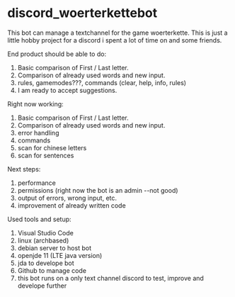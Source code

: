 # discord_woerterkettebot
This bot can manage a textchannel for the game woerterkette.
This is just a little hobby project for a discord i spent a lot of time on and some friends.

End product should be able to do:
1)  Basic comparison of First / Last letter.
2)  Comparison of already used words and new input.
3)  rules, gamemodes???, commands (clear, help, info, rules)
4)  I am ready to accept suggestions.

Right now working:
1)  Basic comparison of First / Last letter.
2)  Comparison of already used words and new input.
3)  error handling
4)  commands
5)  scan for chinese letters
6)  scan for sentences

Next steps:
1)  performance
2)  permissions (right now the bot is an admin --not good)
3)  output of errors, wrong input, etc.
4)  improvement of already written code

Used tools and setup:
1)  Visual Studio Code
2)  linux (archbased)
3)  debian server to host bot
4)  openjde 11 (LTE java version)
5)  jda to develope bot
6)  Github to manage code
7)  this bot runs on a only text channel discord to test, improve and develope further
